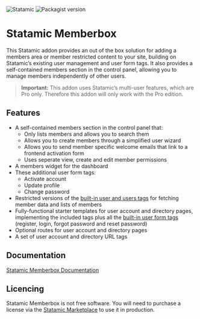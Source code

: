 <!-- statamic:hide -->

![Statamic](https://flat.badgen.net/badge/Statamic/3.2+/FF269E)
![Packagist version](https://flat.badgen.net/packagist/v/jacksleight/statamic-memberbox)

# Statamic Memberbox 

<!-- /statamic:hide -->

This Statamic addon provides an out of the box solution for adding a members area or member restricted content to your site, building on Statamic’s existing user management and user form tags. It also provides a self-contained members section in the control panel, allowing you to manage members independently of other users.

> **Important:** This addon uses Statamic’s multi-user features, which are Pro only. Therefore this addon will only work with the Pro edition.

## Features

* A self-contained members section in the control panel that:
	* Only lists members and allows you to search them
	* Allows you to create members through a simplified user wizard
	* Allows you to send member specific welcome emails that link to a frontend activation form
	* Uses seperate view, create and edit member permissions
* A members widget for the dashboard
* These additional user form tags:
	* Activate account
	* Update profile
	* Change password
* Restricted versions of the [built-in user and users tags](https://statamic.dev/reference/tags) for fetching member data and lists of members
* Fully-functional starter templates for user account and directory pages, implementing the included tags plus all the [built-in user form tags](https://statamic.dev/reference/tags) (register, login, forgot password and reset password)
* Optional routes for user account and directory pages
* A set of user account and directory URL tags

## Documentation

[Statamic Memberbox Documentation](https://jacksleight.github.io/statamic-memberbox/)

<!-- statamic:hide -->

## Licencing

Statamic Memberbox is not free software. You will need to purchase a license via the [Statamic Marketplace](https://statamic.com/addons/jacksleight/memberbox) to use it in production.

<!-- /statamic:hide -->
